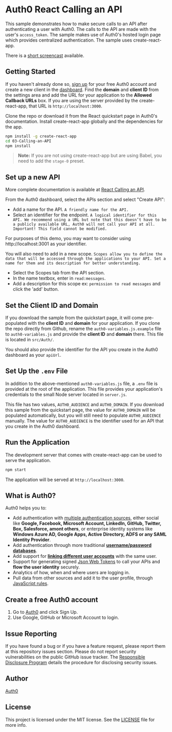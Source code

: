 # Auth0 React Calling an API

This sample demonstrates how to make secure calls to an API after authenticating a user with Auth0. The calls to the API are made with the user's `access_token`. The sample makes use of Auth0's hosted login page which provides centralized authentication. The sample uses create-react-app.

There is a [short screencast](https://www.youtube.com/watch?v=ti2zMJm34Cw) available.

## Getting Started

If you haven't already done so, [sign up](https://auth0.com) for your free Auth0 account and create a new client in the [dashboard](https://manage.auth0.com). Find the **domain** and **client ID** from the settings area and add the URL for your application to the **Allowed Callback URLs** box. If you are using the server provided by the create-react-app, that URL is `http://localhost:3000`.

Clone the repo or download it from the React quickstart page in Auth0's documentation. Install create-react-app globally and the dependencies for the app.

```bash
npm install -g create-react-app
cd 03-Calling-an-API
npm install
```

> **Note:** If you are not using create-react-app but are using Babel, you need to add the `stage-0` preset.

## Set up a new API

More complete documentation is available at [React Calling an API](https://auth0.com/docs/quickstart/spa/react/03-calling-an-api).

From the Auth0 dashboard, select the APIs section and select "Create API":

* Add a name for the API. `A friendly name for the API.`
* Select an identifier for the endpoint. `A logical identifier for this API. We recommend using a URL but note that this doesn’t have to be a publicly available URL, Auth0 will not call your API at all. Important! This field cannot be modified.`

For purposes of this demo, you may want to consider using http://localhost:3001 as your identifier.

You will also need to add in a new scope. `Scopes allow you to define the data that will be accessed through the applications to your API. Set a name for them and its description for better understanding.`

* Select the Scopes tab from the API section.
* In the name textbox, enter in `read:messages`.
* Add a description for this scope ex: `permission to read messages` and click the 'add' button.

## Set the Client ID and Domain

If you download the sample from the quickstart page, it will come pre-populated with the **client ID** and **domain** for your application. If you clone the repo directly from Github, rename the `auth0-variables.js.example` file to `auth0-variables.js` and provide the **client ID** and **domain** there. This file is located in `src/Auth/`.

You should also provide the identifier for the API you create in the Auth0 dashboard as your `apiUrl`.

## Set Up the `.env` File

In addition to the above-mentioned `auth0-variables.js` file, a `.env` file is provided at the root of the application. This file provides your application's credentials to the small Node server located in `server.js`.

This file has two values, `AUTH0_AUDIENCE` and `AUTH0_DOMAIN`. If you download this sample from the quickstart page, the value for `AUTH0_DOMAIN` will be populated automatically, but you will still need to populate `AUTH0_AUDIENCE` manually. The value for `AUTH0_AUDIENCE` is the identifier used for an API that you create in the Auth0 dashboard.

## Run the Application

The development server that comes with create-react-app can be used to serve the application.

```bash
npm start
```

The application will be served at `http://localhost:3000`.

## What is Auth0?

Auth0 helps you to:

* Add authentication with [multiple authentication sources](https://docs.auth0.com/identityproviders), either social like **Google, Facebook, Microsoft Account, LinkedIn, GitHub, Twitter, Box, Salesforce, amont others**, or enterprise identity systems like **Windows Azure AD, Google Apps, Active Directory, ADFS or any SAML Identity Provider**.
* Add authentication through more traditional **[username/password databases](https://docs.auth0.com/mysql-connection-tutorial)**.
* Add support for **[linking different user accounts](https://docs.auth0.com/link-accounts)** with the same user.
* Support for generating signed [Json Web Tokens](https://docs.auth0.com/jwt) to call your APIs and **flow the user identity** securely.
* Analytics of how, when and where users are logging in.
* Pull data from other sources and add it to the user profile, through [JavaScript rules](https://docs.auth0.com/rules).

## Create a free Auth0 account

1. Go to [Auth0](https://auth0.com/signup) and click Sign Up.
2. Use Google, GitHub or Microsoft Account to login.

## Issue Reporting

If you have found a bug or if you have a feature request, please report them at this repository issues section. Please do not report security vulnerabilities on the public GitHub issue tracker. The [Responsible Disclosure Program](https://auth0.com/whitehat) details the procedure for disclosing security issues.

## Author

[Auth0](auth0.com)

## License

This project is licensed under the MIT license. See the [LICENSE](LICENSE.txt) file for more info.
